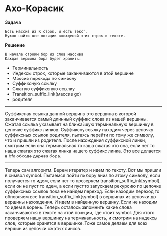**Ахо-Корасик**
=========================================

__Задача__

    Есть массив из K строк, и есть текст. 
    Нужно найти все позиции вхождений этих строк в тексте.

__Решение__

    В начале строим бор из слов массива.
    Каждая вершина бора будет хранить:
- Терминальность
- Индексы строк, которые заканчиваются в этой вершине
- Массив перехода по символу
- Суффиксную ссылку
- Сжатую суффиксную ссылку
- Transition_suffix_link(массив go)
- родителя

------------------------------------

Суффиксная ссылка данной вершины это вершина в которой заканчивается самый длинный суффикс слова из нашей вершины.
Сжатая ссылка указывает на ближайшую терминальную вершинку в цепочке суффикс линков.
Суффиксну ссылку находим через цепочку суффиксных ссылок родителя, пытаясь перейти по тому же символу,
что и пришли из родителя. После нахождения суффиксной линки, смотрим если она терминальная то наша сжатая это она,
если нет то наша сжатая это сжатая линка нашего суффикс линка. Это все делается в bfs обходе дерева бора.

------------------------------------
Теперь сам алгоритм.
Берем итератор и идем по тексту.
Вот мы пришли в символ symbol. Пытаемся пойти по бору вниз по этому символу, если получается то идем,
если нет то проверяем transition_suffix_ink[symbol], если он не пуст то идем,
а если пуст то запускаем рекурсию по цепочке суффиксных ссылок пока не найдем переход.
Если находим переход то обновляем все transition_suffix_link[symbol] в вершинах из цепочки до вершины нахождения.
И идем в найденную вершину. Если не находим то идем в корень.
Теперь осталось запомнить какие слова заканчиваются в тексте на этой позиции, где стоит symbol.
Для этого проверяем нашу вершинку на терминальность, и смотрим на индексы слов, которые хранятся в вершинке.
Тоже самое делаем для всех вершин из цепочки сжатых линков.
